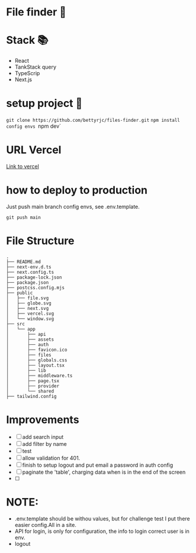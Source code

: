 # File finder 🔎

# Stack 📚
- React
- TankStack query
- TypeScrip
- Next.js

# setup project 🫨

`git clone https://github.com/bettyrjc/files-finder.git`
`npm install`
`config envs
`npm dev`

# URL Vercel

[Link to vercel](https://files-finder.vercel.app/)

# how to deploy to production

Just push main branch
config envs, see .env.template.


`git push main`

# File Structure

```
.
├── README.md
├── next-env.d.ts
├── next.config.ts
├── package-lock.json
├── package.json
├── postcss.config.mjs
├── public
│   ├── file.svg
│   ├── globe.svg
│   ├── next.svg
│   ├── vercel.svg
│   └── window.svg
├── src
│   └── app
│       ├── api
│       ├── assets
│       ├── auth
│       ├── favicon.ico
│       ├── files
│       ├── globals.css
│       ├── layout.tsx
│       ├── lib
│       ├── middleware.ts
│       ├── page.tsx
│       ├── provider
│       └── shared
├── tailwind.config
```

# Improvements
 - [ ] add search input
 - [ ] add filter by name
 - [ ] test
 - [ ] allow validation for 401.
 - [ ] finish to setup logout and put email a password in auth config
 - [ ] paginate the 'table', charging data when is in the end of the screen
 - [ ] 
 
# NOTE: 
- .env.template should be withou values, but for challenge test I put there easier config.All in a site.
- API for login, is only for configuration, the info to login correct user is in env. 
- logout 
